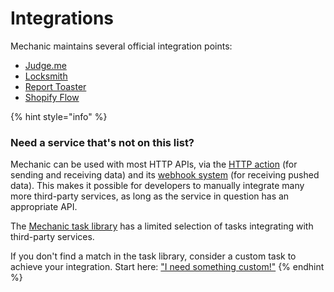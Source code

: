 # Integrations

Mechanic maintains several official integration points:

* [Judge.me](judge.me.md)
* [Locksmith](locksmith.md)
* [Report Toaster](report-toaster.md)
* [Shopify Flow](shopify-flow.md)

{% hint style="info" %}
### Need a service that's not on this list?

Mechanic can be used with most HTTP APIs, via the [HTTP action](../../core/actions/http.md) (for sending and receiving data) and its [webhook system](../webhooks.md) (for receiving pushed data). This makes it possible for developers to manually integrate many more third-party services, as long as the service in question has an appropriate API.

The [Mechanic task library](https://tasks.mechanic.dev/) has a limited selection of tasks integrating with third-party services.

If you don't find a match in the task library, consider a custom task to achieve your integration. Start here: ["I need something custom!"](../../custom.md)
{% endhint %}
